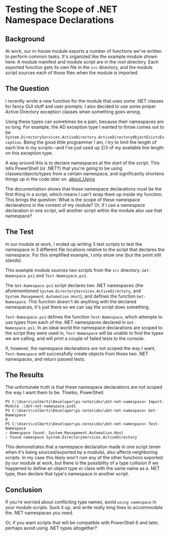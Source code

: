# Testing the Scope of .NET Namespace Declarations

## Background
At work, our in-house module exports a number of functions we've written to perform common tasks. It's organized like the example module shown here: A module manifest and module script are in the root directory. Each exported function gets its own file in the `src` directory, and the module script sources each of those files when the module is imported.

## The Question
I recently wrote a new function for the module that uses some .NET classes for fancy GUI stuff and user prompts. I also decided to use some proper Active Directory exception classes when something goes wrong. 

Using these types can sometimes be a pain, because their namespaces are so long. For example, the AD exception type I wanted to throw comes out to be `System.DirectoryServices.ActiveDirectory.ActiveDirectoryObjectExistsException`. Being the good little programmer I am, I try to limit the length of each line in my scripts--and I've just used up 2/3 of my available line length on this exception type.

A way around this is to declare namespaces at the start of the script. This tells PowerShell (or .NET?) that you're going to be using classes/objects/types from a certain namespace, and significantly shortens things up in the code later on. [about_Using](https://docs.microsoft.com/en-us/powershell/module/microsoft.powershell.core/about/about_using?view=powershell-7)

The documentation shows that these namespace declarations must be the first thing in a script, which means I can't wrap them up inside my function. This brings the question: What is the scope of these namespace declarations in the context of my module? Or, if I use a namespace declaration in one script, will another script within the module also use that namespace?

## The Test
In our module at work, I ended up writing 3 test scripts to test the namespace in 3 different file locations relative to the script that declares the namespace. For this simplified example, I only show one (but the point still stands).

This example module sources two scripts from the `src` directory: `Get-Namespace.ps1` and `Test-Namespace.ps1`.

The `Get-Namespace.ps1` script declares two .NET namespaces (the aforementioned `System.DirectoryServices.ActiveDirectory`, and `System.Management.Automation.Host`), and defines the function `Get-Namespace`. This function doesn't do anything with the declared namespaces, it's just there so we can say the script does something.

`Test-Namespace.ps1` defines the function `Test-Namespace`, which attempts to use types from each of the .NET namespaces declared in `Get-Namespace.ps1`. In an ideal world the namespace declarations are scoped to the script they were used in, `Test-Namespace` will be unable to find the types we are calling, and will print a couple of failed tests to the console.

If, however, the namespace declarations are not scoped the way I want, `Test-Namespace` will successfully create objects from those two .NET namespaces, and return passed tests.

## The Results
The unfortunate truth is that these namespace declarations are not scoped the way I want them to be. Thanks, PowerShell.

```
PS C:\Users\colbertz\Developer\ps-notes\doc\dot-net-namespace> Import-Module .\dot-net-namespace.psd1
PS C:\Users\colbertz\Developer\ps-notes\doc\dot-net-namespace> Get-Namespace
0
PS C:\Users\colbertz\Developer\ps-notes\doc\dot-net-namespace> Test-Namespace
✓ Namespace found: System.Management.Automation.Host
✓ Found namespace System.DirectoryServices.ActiveDirectory
```

This demonstrates that a namespace declaration made in one script (even when it's being sourced/exported by a module), also affects neighboring scripts. In my case this likely won't ruin any of the other functions exported by our module at work, but there is the possibility of a type collision if we happened to define an object type or class with the same name as a .NET type, then declare that type's namespace in another script.

## Conclusion
If you're worried about conflicting type names, avoid `using namespace` in your module scripts. Suck it up, and write really long lines to accommodate the .NET namespaces you need.

Or, if you want scripts that will be compatible with PowerShell 6 and later, perhaps avoid using .NET types altogether?